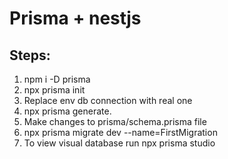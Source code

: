 # Prisma + nestjs

## Steps:

1. npm i -D prisma
2. npx prisma init
3. Replace env db connection with real one
4. npx prisma generate.
5. Make changes to prisma/schema.prisma file
6. npx prisma migrate dev --name=FirstMigration
7. To view visual database run npx prisma studio
